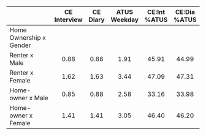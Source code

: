 
|                      | CE<br>Interview |  CE<br>Diary | ATUS<br>Weekday | CE:Int<br>%ATUS | CE:Dia<br>%ATUS |
| -------------------- | :----------: | :----------: | :----------: | :----------: | :----------: |
| Home Ownership x Gender |              |              |              |              |              |
| Renter x Male        |         0.88 |         0.86 |         1.91 |        45.91 |        44.99 |
| Renter x Female      |         1.62 |         1.63 |         3.44 |        47.09 |        47.31 |
| Home-owner x Male    |         0.85 |         0.88 |         2.58 |        33.16 |        33.98 |
| Home-owner x Female  |         1.41 |         1.41 |         3.05 |        46.40 |        46.20 |

